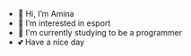 - 👋 Hi, I’m Amina 
- 👀 I’m interested in esport
- 🌱 I'm currently studying to be a programmer
- 💕 Have a nice day

<!---
CirnoEbaka/CirnoEbaka is a ✨ special ✨ repository because its `README.md` (this file) appears on your GitHub profile.
You can click the Preview link to take a look at your changes.
--->
